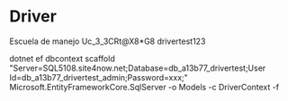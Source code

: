 # Driver
Escuela de manejo
Uc_3_3CRt@X8*G8
drivertest123

dotnet ef dbcontext scaffold "Server=SQL5108.site4now.net;Database=db_a13b77_drivertest;User Id=db_a13b77_drivertest_admin;Password=xxx;" Microsoft.EntityFrameworkCore.SqlServer -o Models -c DriverContext -f